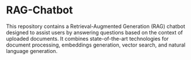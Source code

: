 # RAG-Chatbot

This repository contains a Retrieval-Augmented Generation (RAG) chatbot designed to assist users by answering questions based on the context of uploaded documents. It combines state-of-the-art technologies for document processing, embeddings generation, vector search, and natural language generation.
